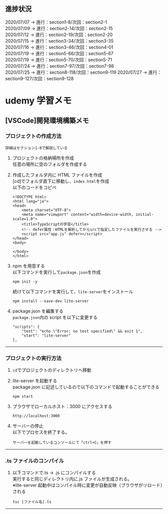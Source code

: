 ## 進捗状況

2020/07/07 -> 進行：section1-8/次回：section2-1  
2020/07/09 -> 進行：section2-14/次回：section2-15  
2020/07/12 -> 進行：section2-19/次回：section2-20  
2020/07/15 -> 進行：section3-34/次回：section3-35  
2020/07/16 -> 進行：section3-46/次回：section4-01  
2020/07/19 -> 進行：section5-66/次回：section5-67  
2020/07/19 -> 進行：section5-70/次回：section5-71  
2020/07/24 -> 進行：section7-97/次回：section7-98  
2020/07/25 -> 進行：section8-118/次回：section9-119
2020/07/27 -> 進行：section9-127/次回：section9-128

# udemy 学習メモ

## [VSCode]開発環境構築メモ

### プロジェクトの作成方法

`詳細はセクション1-8で解説している`

1. プロジェクトの格納場所を作成  
   任意の場所に空のフォルダを作成する
2. 作成したフォルダ内に HTML ファイルを作成  
   [cd]でフォルダ直下に移動し、`index.html`を作成  
   以下のコードをコピペ

   ```
   <!DOCTYPE html>
   <html lang="ja">
   <head>
       <meta charset="UTF-8">
       <meta name="viewport" content="width=device-width, initial-scale=1.0">
       <title>TypeScriptの学習</title>
       <!-- defer属性：HTMLを解析してからsrcで指定したファイルを実行させる -->
       <script src="app.js" defer></script>
   </head>
   <body>

   </body>
   </html>
   ```

3. npm を用意する  
   以下コマンドを実行して`package.json`を作成
   ```
   npm init -y
   ```
   続けて以下コマンドを実行して、`lite-server`をインストール
   ```
   npm install --save-dev lite-server
   ```
4. package.json を編集する  
   `package.json`内の script を以下に変更する
   ```
   "scripts": {
       "test": "echo \"Error: no test specified\" && exit 1",
       "start": "lite-server"
   },
   ```

---

### プロジェクトの実行方法

1. `cd`でプロジェクトのディレクトリへ移動

2. lite-server を起動する  
   package.json に記述しているので以下のコマンドで起動することができる
   ```
   npm start
   ```
3. ブラウザでローカルホスト：3000 にアクセスする
   ```
   http://localhost:3000
   ```
4. サーバーの停止  
   以下でプロセスを終了する。
   ```
   サーバーを起動しているコンソールにて「ctrl+C」を押す
   ```

---

### .ts ファイルのコンパイル

1. 以下コマンドで.ts -> .js にコンパイルする  
   実行すると同じディレクトリ内に.js ファイルが生成される。  
   ※lite-server 起動中はコンパイル時に変更が自動反映（ブラウザがリロード）される
   ```
   tsc [ファイル名].ts
   ```

---
